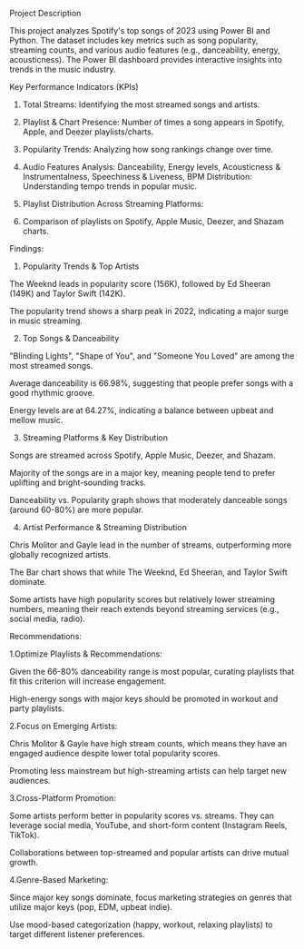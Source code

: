 Project Description

This project analyzes Spotify's top songs of 2023 using Power BI and Python. The dataset includes key metrics such as song popularity, streaming counts, and various audio features (e.g., danceability, energy, acousticness). The Power BI dashboard provides interactive insights into trends in the music industry.

 Key Performance Indicators (KPIs)

1. Total Streams: Identifying the most streamed songs and artists.

2. Playlist & Chart Presence: Number of times a song appears in Spotify, Apple, and Deezer playlists/charts.

3. Popularity Trends: Analyzing how song rankings change over time.

4. Audio Features Analysis: Danceability, Energy levels, Acousticness & Instrumentalness, Speechiness & Liveness, BPM Distribution: Understanding tempo trends in popular music.

5. Playlist Distribution Across Streaming Platforms:

6. Comparison of playlists on Spotify, Apple Music, Deezer, and Shazam charts.


Findings:

1. Popularity Trends & Top Artists     

The Weeknd leads in popularity score (156K), followed by Ed Sheeran (149K) and Taylor Swift (142K).

The popularity trend shows a sharp peak in 2022, indicating a major surge in music streaming.


2. Top Songs & Danceability

"Blinding Lights", "Shape of You", and "Someone You Loved" are among the most streamed songs.

Average danceability is 66.98%, suggesting that people prefer songs with a good rhythmic groove.

Energy levels are at 64.27%, indicating a balance between upbeat and mellow music.


3. Streaming Platforms & Key Distribution

Songs are streamed across Spotify, Apple Music, Deezer, and Shazam.

Majority of the songs are in a major key, meaning people tend to prefer uplifting and bright-sounding tracks.

Danceability vs. Popularity graph shows that moderately danceable songs (around 60-80%) are more popular.


4. Artist Performance & Streaming Distribution

Chris Molitor and Gayle lead in the number of streams, outperforming more globally recognized artists.

The Bar chart shows that while The Weeknd, Ed Sheeran, and Taylor Swift dominate.

Some artists have high popularity scores but relatively lower streaming numbers, meaning their reach extends beyond streaming services (e.g., social media, radio).


Recommendations:



1.Optimize Playlists & Recommendations:

Given the 66-80% danceability range is most popular, curating playlists that fit this criterion will increase engagement.

High-energy songs with major keys should be promoted in workout and party playlists.


2.Focus on Emerging Artists:

Chris Molitor & Gayle have high stream counts, which means they have an engaged audience despite lower total popularity scores.

Promoting less mainstream but high-streaming artists can help target new audiences.


3.Cross-Platform Promotion:

Some artists perform better in popularity scores vs. streams. They can leverage social media, YouTube, and short-form content (Instagram Reels, TikTok).

Collaborations between top-streamed and popular artists can drive mutual growth.


4.Genre-Based Marketing:

Since major key songs dominate, focus marketing strategies on genres that utilize major keys (pop, EDM, upbeat indie).

Use mood-based categorization (happy, workout, relaxing playlists) to target different listener preferences.
